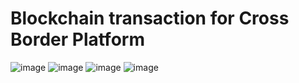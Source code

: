 # Blockchain transaction for Cross Border Platform
![image](https://github.com/user-attachments/assets/ca33e72b-aa34-4f21-aa43-62f483328119)
![image](https://github.com/user-attachments/assets/fc570c8b-ee02-4909-8943-01daf5db34ef)
![image](https://github.com/user-attachments/assets/eb0423e1-d7da-49e0-a1bd-e0a72cfa5fa5)
![image](https://github.com/user-attachments/assets/5f79154c-43d3-4f70-b030-1034249701ed)
